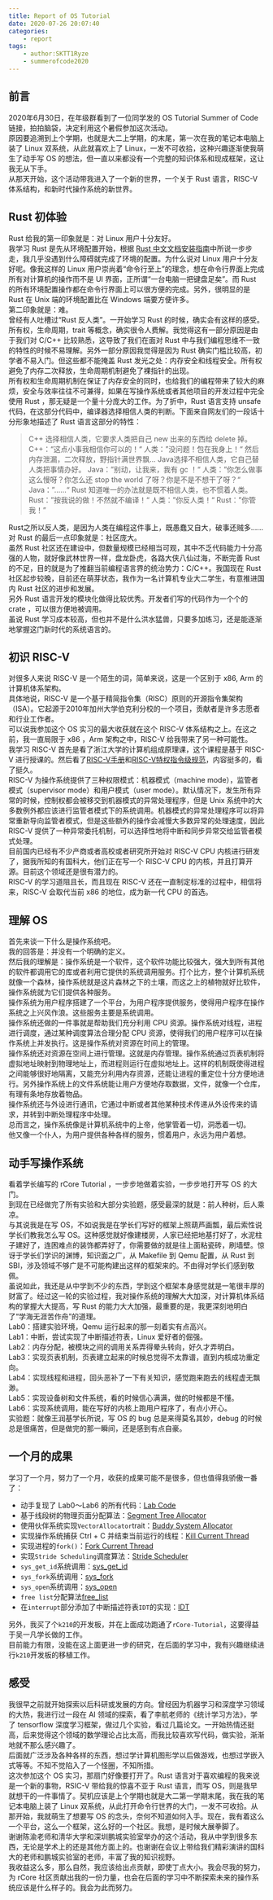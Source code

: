 ```yaml
---
title: Report of OS Tutorial
date: 2020-07-26 20:07:40
categories:
	- report
tags:
	- author:SKTT1Ryze
	- summerofcode2020
---
```


## 前言
2020年6月30日，在年级群看到了一位同学发的 OS Tutorial Summer of Code 链接，拍拍脑袋，决定利用这个暑假参加这次活动。  
原因要追溯到上个学期，也就是大二上学期，的末尾，第一次在我的笔记本电脑上装了 Linux 双系统，从此就喜欢上了 Linux，一发不可收拾，这种兴趣逐渐使我萌生了动手写 OS 的想法，但一直以来都没有一个完整的知识体系和现成框架，这让我无从下手。  
从那天开始，这个活动带我进入了一个新的世界，一个关于 Rust 语言，RISC-V体系结构，和新时代操作系统的新世界。  
<!-- more -->
## Rust 初体验
Rust 给我的第一印象就是：对 Linux 用户十分友好。  
我学习 Rust 是先从环境配置开始，根据 [Rust 中文文档安装指南](https://kaisery.github.io/trpl-zh-cn/ch01-01-installation.html)中所说一步步走，我几乎没遇到什么障碍就完成了环境的配置。为什么说对 Linux 用户十分友好呢。像我这样的 Linux 用户崇尚着“命令行至上”的理念，想在命令行界面上完成所有对计算机的操作而不是 UI 界面，正所谓“一台电脑一把键盘足矣”。而 Rust 的所有环境配置操作都在命令行界面上可以很方便的完成。另外，很明显的是 Rust 在 Unix 端的环境配置比在 Windows 端要方便许多。  
第二印象就是：难。  
曾经有人吐槽过“Rust 反人类”。一开始学习 Rust 的时候，确实会有这样的感受。所有权，生命周期，trait 等概念，确实很令人费解。我觉得这有一部分原因是由于我们对 C/C++ 比较熟悉，这导致了我们在面对 Rust 中与我们编程思维不一致的特性的时候不易理解。另外一部分原因我觉得是因为 Rust 确实门槛比较高，初学者不易入门。但这些都不能掩盖 Rust 发光之处：内存安全和线程安全。所有权避免了内存二次释放，生命周期机制避免了裸指针的出现。  
所有权和生命周期机制在保证了内存安全的同时，也给我们的编程带来了较大的麻烦，安全与效率往往不可兼得，如果在写操作系统或者其他项目的开发过程中完全使用 Rust ，那无疑是一个量十分庞大的工作。为了折中，Rust 语言支持 unsafe 代码，在这部分代码中，编译器选择相信人类的判断。下面来自网友们的一段话十分形象地描述了 Rust 语言这部分的特性：  
> C++ 选择相信人类，它要求人类把自己 new 出来的东西给 delete 掉。
> C++：“这点小事我相信你可以的！“
> 人类：”没问题！包在我身上！“
> 然后内存泄漏，二次释放，野指针满世界飘...
> Java选择不相信人类，它自己替人类把事情办好。
> Java：”别动，让我来，我有 gc ！“
> 人类：”你怎么做事这么慢呀？你怎么还 stop the world 了呀？你是不是不想干了呀？“
> Java：”......“
> Rust 知道唯一的办法就是既不相信人类，也不惯着人类。
> Rust：”按我说的做！不然就不编译！“
> 人类：”你反人类！“
> Rust：”你管我！”
> 

Rust之所以反人类，是因为人类在编程这件事上，既愚蠢又自大，破事还贼多......  
对 Rust 的最后一点印象就是：社区庞大。  
虽然 Rust 社区还在建设中，但数量规模已经相当可观，其中不乏代码能力十分高强的人物，就好像武林世界一样，盘龙卧虎，各路大侠八仙过海，不断完善 Rust 的不足，目的就是为了推翻当前编程语言界的统治势力：C/C++。我国现在 Rust 社区起步较晚，目前还在萌芽状态，我作为一名计算机专业大二学生，有意推进国内 Rust 社区的进步和发展。  
另外 Rust 语言开发的模块化做得比较优秀。开发者们写的代码作为一个个的 crate ，可以很方便地被调用。  
虽说 Rust 学习成本较高，但也并不是什么洪水猛兽，只要多加练习，还是能逐渐地掌握这门新时代的系统语言的。  
## 初识 RISC-V
对很多人来说 RISC-V 是一个陌生的词，简单来说，这是一个区别于 x86, Arm 的计算机体系架构。  
具体地说，RISC-V 是一个基于精简指令集（RISC）原则的开源指令集架构（ISA）。它起源于2010年加州大学伯克利分校的一个项目，贡献者是许多志愿者和行业工作者。  
可以说我参加这个 OS 实习的最大收获就在这个 RISC-V 体系结构之上。在这之前，我一直局限于 x86 ，Arm 架构之中，RISC-V 给我带来了另一种可能性。  
我学习 RISC-V 首先是看了浙江大学的计算机组成原理课，这个课程是基于 RISC-V 进行授课的。然后看了[RISC-V手册](http://crva.ict.ac.cn/documents/RISC-V-Reader-Chinese-v2p1.pdf)和[RISC-V特权指令级规范](https://riscv.org/specifications/privileged-isa/)，内容挺多的，看了挺久。  
RISC-V 为操作系统提供了三种权限模式：机器模式（machine mode），监管者模式（supervisor mode）和用户模式（user mode）。默认情况下，发生所有异常的时候，控制权都会被移交到机器模式的异常处理程序，但是 Unix 系统中的大多数例外都应该进行监管者模式下的系统调用。机器模式的异常处理程序可以将异常重新导向监管者模式，但是这些额外的操作会减慢大多数异常的处理速度，因此 RISC-V 提供了一种异常委托机制，可以选择性地将中断和同步异常交给监管者模式处理。  
目前国内已经有不少产商或者高校或者研究所开始对 RISC-V CPU 内核进行研发了，据我所知的有国科大，他们正在写一个 RISC-V CPU 的内核，并且打算开源。目前这个领域还是很有潜力的。  
RISC-V 的学习道阻且长，而且现在 RISC-V 还在一直制定标准的过程中，相信将来，RISC-V 会取代当前 x86 的地位，成为新一代 CPU 的首选。  
## 理解 OS
首先来谈一下什么是操作系统吧。  
我的回答是：并没有一个明确的定义。  
然后我的理解是：操作系统是一个软件，这个软件功能比较强大，强大到所有其他的软件都调用它的库或者利用它提供的系统调用服务。打个比方，整个计算机系统就像一个森林，操作系统就是这片森林之下的土壤，而这之上的植物就好比软件，操作系统就为它们提供各种服务。  
操作系统为用户程序搭建了一个平台，为用户程序提供服务，使得用户程序在操作系统之上兴风作浪。这些服务主要是系统调用。  
操作系统还做的一件事就是帮助我们充分利用 CPU 资源。操作系统对线程，进程进行调度，通过某种调度算法合理分配 CPU 资源，使得我们的用户程序可以在操作系统上并发执行。这是操作系统对资源在时间上的管理。  
操作系统还对资源在空间上进行管理。这就是内存管理。操作系统通过页表机制将虚拟地址映射到物理地址上，而进程则运行在虚拟地址上。这样的机制既使得进程之间能够很好地隔离，又能充分利用内存资源，还能让进程的重定位十分方便地进行。另外操作系统上的文件系统能让用户方便地存取数据，文件，就像一个仓库，有理有条地存放着物品。  
操作系统还与外设进行通讯，它通过中断或者其他某种技术传递从外设传来的请求，并转到中断处理程序中处理。  
总而言之，操作系统像是计算机系统中的上帝，他掌管着一切，洞悉着一切。  
他又像一个仆人，为用户提供各种各样的服务，惯着用户，永远为用户着想。  
## 动手写操作系统
看着学长编写的 rCore Tutorial ，一步步地做着实验，一步步地打开写 OS 的大门。  
到现在已经做完了所有实验和大部分实验题，感受最深的就是：前人种树，后人乘凉。  
与其说我是在写 OS，不如说我是在学长们写好的框架上照葫芦画瓢，最后索性说学长们教我怎么写 OS。这种感觉就好像建楼房，人家已经把地基打好了，水泥柱子建好了，连困难点的装饰都弄好了，你需要做的就是往上面粘瓷砖，刷墙壁。惊讶于学长们学识的渊博，知识面之广，从 Makefile 到 Qemu 配置，从 Rust 到 SBI，涉及领域不够广是不可能构建出这样的框架来的。不由得对学长们感到敬佩。  
虽说如此，我还是从中学到不少的东西，学到这个框架本身感觉就是一笔很丰厚的财富了。经过这一轮的实验过程，我对操作系统的理解大大加深，对计算机体系结构的掌握大大提高，写 Rust 的能力大大加强，最重要的是，我更深刻地明白了“学海无涯苦作舟”的道理。  
Lab0：搭建实验环境，Qemu 运行起来的那一刻着实有点高兴。  
Lab1：中断，尝试实现了中断描述符表，Linux 爱好者的倔强。  
Lab2：内存分配，被模块之间的调用关系弄得晕头转向，好久才弄明白。  
Lab3：实现页表机制，页表建立起来的时候总觉得不太靠谱，直到内核成功重定向。  
Lab4：实现线程和进程，回头恶补了一下有关知识，感觉跑来跑去的线程虚无飘渺。  
Lab5：实现设备树和文件系统，看的时候信心满满，做的时候都是不懂。  
Lab6：实现系统调用，能在写好的内核上跑用户程序了，有点小开心。  
实验题：就像王润基学长所说，写 OS 的 bug 总是来得莫名其妙，debug 的时候总是很痛苦，但是做完的那一瞬间，还是感到有点自豪。  
## 一个月的成果
学习了一个月，努力了一个月，收获的成果可能不是很多，但也值得我骄傲一番了：  
+ 动手复现了 Lab0～Lab6 的所有代码：[Lab Code](https://github.com/SKTT1Ryze/OS_Tutorial_Summer_of_Code/blob/master/rCore_Labs/)
+ 基于线段树的物理页面分配算法：[Segment Tree Allocator](https://github.com/SKTT1Ryze/OS_Tutorial_Summer_of_Code/blob/master/rCore_Labs/Lab6/os/src/algorithm/src/allocator/segment_tree_allocator.rs)
+ 使用伙伴系统实现` VectorAllocator `trait：[Buddy System Allocator](https://github.com/SKTT1Ryze/OS_Tutorial_Summer_of_Code/blob/master/rCore_Labs/Lab6/os/src/algorithm/src/allocator/buddy_system_vector_allocator.rs)
+ 实现操作系统捕获 Ctrl + C 并结束当前运行的线程：[Kill Current Thread](https://github.com/SKTT1Ryze/OS_Tutorial_Summer_of_Code/blob/master/rCore_Labs/Lab6/os/src/interrupt/handle_function.rs)
+ 实现进程的` fork() `：[Fork Current Thread](https://github.com/SKTT1Ryze/OS_Tutorial_Summer_of_Code/blob/master/rCore_Labs/Lab6/os/src/process/thread.rs)
+ 实现` Stride Scheduling `调度算法：[Stride Scheduler](https://github.com/SKTT1Ryze/OS_Tutorial_Summer_of_Code/blob/master/rCore_Labs/Lab6/os/src/algorithm/src/scheduler/stride_scheduler.rs)
+ ` sys_get_id `系统调用：[sys_get_id](https://github.com/SKTT1Ryze/OS_Tutorial_Summer_of_Code/blob/master/rCore_Labs/Lab6/os/src/kernel/process.rs)
+ ` sys_fork `系统调用：[sys_fork](https://github.com/SKTT1Ryze/OS_Tutorial_Summer_of_Code/blob/master/rCore_Labs/Lab6/os/src/kernel/process.rs)
+ ` sys_open `系统调用：[sys_open](https://github.com/SKTT1Ryze/OS_Tutorial_Summer_of_Code/blob/master/rCore_Labs/Lab6/os/src/kernel/fs.rs)
+ ` free list `分配算法[free_list](https://github.com/SKTT1Ryze/OS_Tutorial_Summer_of_Code/blob/master/rCore_Labs/Lab6/os/src/algorithm/src/allocator/free_list_allocator.rs)
+ 在` interrupt `部分添加了中断描述符表` IDT `的实现：[IDT](https://github.com/SKTT1Ryze/OS_Tutorial_Summer_of_Code/blob/master/rCore_Labs/Lab6/os/src/interrupt/idt.rs)  

另外，我买了个` k210 `的开发板，并在上面成功跑通了` rCore-Tutorial `，这要得益于吴一凡学长做的工作。  
目前能力有限，没能在这上面更进一步的研究，在后面的学习中，我有兴趣继续进行` k210 `开发板的移植工作。  
## 感受
我很早之前就开始探索以后科研或发展的方向。曾经因为机器学习和深度学习领域的大热，我进行过一段在 AI 领域的探索，看了李航老师的《统计学习方法》，学了 tensorflow 深度学习框架，做过几个实验，看过几篇论文。一开始热情还挺高，后来觉得这个领域的数学理论占比太高，而我比较喜欢写代码，做实验，渐渐地就不那么感兴趣了。  
后面就广泛涉及各种各样的东西，想过学计算机图形学以后做游戏，也想过学嵌入式等等。不知不觉陷入了一个怪圈，不知所措。  
这次参加这个 OS 实习，那扇门好像要打开了。Rust 语言对于喜欢编程的我来说是一个新的事物，RSIC-V 带给我的惊喜不亚于 Rust 语言，而写 OS，则是我早就想干的一件事情了。契机应该是上个学期也就是大二第一学期末尾，我在我的笔记本电脑上装了 Linux 双系统，从此打开命令行世界的大门，一发不可收拾。从那开始，我就萌生了想要写 OS 的念头，奈何不知道如何入手。现在，我有着这么一个平台，这么一个框架，这么好的一个社区。我想，是时候大展拳脚了。  
谢谢陈渝老师和清华大学和深圳鹏城实验室举办的这个活动，我从中学到很多东西，无论是学术上的还是其他方面上的。也谢谢在会议上带给我们精彩演讲的国科大的老师和鹏城实验室的老师，丰富了我的知识视野。  
我收益这么多，那么自然，我应该给出点贡献，即使丁点大小。我会尽我的努力，为 rCore 社区贡献出我的一份力量，也会在后面的学习中不断探索未来的操作系统应该是什么样子的。我会为此而努力。  
